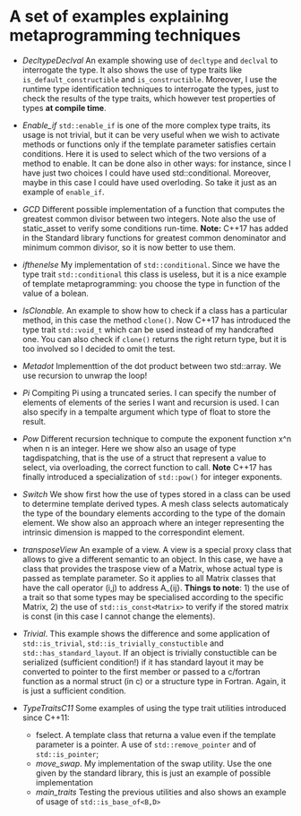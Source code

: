 # A set of examples explaining metaprogramming techniques #

* *DecltypeDeclval* An example showing use of `decltype` and `declval` to interrogate the type. It also shows the use of type traits
	like `is_default_constructible` and `is_constructible`. Moreover, I use the runtime type identification techniques to interrogate the types, just
	to check the results of the type traits, which however test properties of types **at compile time**.
	
* *Enable_if*  `std::enable_if` is one of the more complex type traits, its usage is not trivial, but it can be very useful when we wish to activate methods or functions only if the template parameter satisfies certain conditions. Here it is used to select 
	which of the two versions of a method to enable. It can be done also in other ways: for instance, since I have just two choices I could
	have used std::conditional. Moreover, maybe in this case I could have used overloding. So take it just as an example of `enable_if`.
	
* *GCD*	Different possible implementation of a function that computes the greatest common divisor between two integers. Note also the use of 
	static_asset to verify some conditions run-time. **Note:** C++17 has added in the Standard library functions for greatest common denominator and minimum common divisor, so it is now better to use them.
	
* *ifthenelse* My implementation of `std::conditional`. Since we have the type trait `std::conditional` this class is useless, but it is a nice example of 
	template metaprogramming: you choose the type in function of the value of a bolean.
	
* *IsClonable.* An example to show how to check if a class has a particular method, in this case the method `clone()`. Now C++17 has introduced the type trait `std::void_t` which can be used instead of my handcrafted one. You can also check if `clone()` returns the right return type, but it is too involved so I decided to omit the test.

* *Metadot* Implementtion of the dot product between two std::array. We use recursion to unwrap the loop!

* *Pi*  Compiting Pi using a truncated series. I can specify the number of elements of elements of the series I want and recursion is used. 
	I can also specify in a tempalte argument which type of float to store the result.
	
* *Pow*  Different recursion technique to compute the exponent function x^n when n is an integer. Here we show also an usage of type tagdispatching, 
	that is the use of a struct that represent a value to select, via overloading, the correct function to call. **Note** C++17 has finally introduced a specialization of `std::pow()` for integer exponents.
	
* *Switch*	We show first how the use of types stored in a class can be used to determine template derived types. A mesh class selects automaticaly 
	the type of the boundary elements according to the type of the domain element. We show also an approach where an integer representing
	the intrinsic dimension is mapped to the correspondint element.

* *transposeView* An example of a view. A view is a special proxy class that allows to give a different semantic to an object. In this case, we have a class 
	that provides the traspose view of a Matrix, whose actual type is passed as template parameter. So it applies to all Matrix classes that
	have the call operator (i,j) to address A_{ij}. **Things to note**: 1) the use of a trait so that some types may be specialised according to the
	specific Matrix, 2) the use of `std::is_const<Matrix>` to verify if the stored matrix is const (in this case I cannot change the elements).
	
* *Trivial*. This example shows the difference and some application of `std::is_trivial`, `std::is_trivially_constuctible` and `std::has_standard_layout`. If an object is trivially constuctible can be serialized (sufficient condition!) if it has standard layout it may be converted to pointer to the
 	first member or passed to a c/fortran function as a normal struct (in c) or a structure type in Fortran. Again, it is just a sufficient 
 	condition.
 	
* *TypeTraitsC11* Some examples of using the type trait utilities introduced since C++11:
    * fselect. A template class that returna a value even if the template parameter is a pointer. A use of `std::remove_pointer` and
    		of `std::is_pointer`;
    * *move_swap*. My implementation of the swap utility. Use the one given by the standard library, this is just an example of possible implementation
    * *main_traits* Testing the previous utilities and also shows an example of usage of `std::is_base_of<B,D>`
